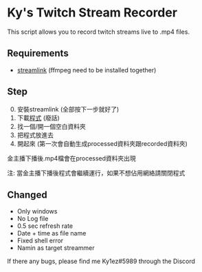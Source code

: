 # Ky's Twitch Stream Recorder
This script allows you to record twitch streams live to .mp4 files.
## Requirements
- [streamlink](https://streamlink.github.io/) (ffmpeg need to be installed together)

## Step
0) 安裝streamlink (全部按下一步就好了)
1) 下載[程式](https://github.com/Kylezhk/twitch-stream-recorder/releases/download/v100/ky1-twitch-recorder.exe) (廢話)
2) 找一個/開一個空白資料夾
3) 把程式放進去
4) 開起來 (第一次會自動生成processed資料夾跟recorded資料夾)

金主播下播後.mp4檔會在processed資料夾出現

注: 當金主播下播後程式會繼續運行，如果不想佔用網絡請關閉程式

## Changed
- Only windows
- No Log file
- 0.5 sec refresh rate
- Date + time as file name
- Fixed shell error
- Namin as target streammer


If there any bugs, please find me Ky1ez#5989 through the Discord